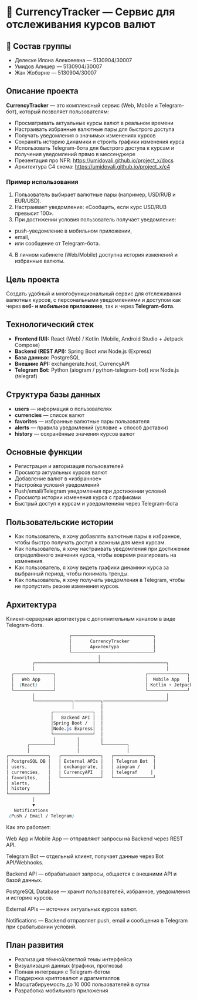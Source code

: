 # 💱 CurrencyTracker — Сервис для отслеживания курсов валют


## 👥 Состав группы


- Делеске Илона Алексеевна — 5130904/30007
- Умидов Алишер — 5130904/30007
- Жан Жобэрне — 5130904/30007


## Описание проекта


**CurrencyTracker** — это комплексный сервис (Web, Mobile и Telegram-бот), который позволяет пользователям:


- Просматривать актуальные курсы валют в реальном времени
- Настраивать избранные валютные пары для быстрого доступа
- Получать уведомления о значимых изменениях курсов
- Сохранять историю динамики и строить графики изменения курса
- Использовать Telegram-бота для быстрого доступа к курсам и получения уведомлений прямо в мессенджере
- Презентация про NFR: https://umidovali.github.io/project_x/docs
- Архитектура C4 схема: https://umidovali.github.io/project_x/c4

### Пример использования


1. Пользователь выбирает валютные пары (например, USD/RUB и EUR/USD).
2. Настраивает уведомление: «Сообщить, если курс USD/RUB превысит 100».
3. При достижении условия пользователь получает уведомление:

- push-уведомление в мобильном приложении,
- email,
- или сообщение от Telegram-бота.
4. В личном кабинете (Web/Mobile) доступна история изменений и избранные валюты.


## Цель проекта


Создать удобный и многофункциональный сервис для отслеживания валютных курсов, с персональными уведомлениями и доступом как через **веб- и мобильное приложение**, так и через **Telegram-бота**.



## Технологический стек


- **Frontend (UI):** React (Web) / Kotlin (Mobile, Android Studio + Jetpack Compose)
- **Backend (REST API):** Spring Boot или Node.js (Express)
- **База данных:** PostgreSQL
- **Внешние API:** exchangerate.host, CurrencyAPI
- **Telegram Bot:** Python (aiogram / python-telegram-bot) или Node.js (telegraf)


## Структура базы данных


- **users** — информация о пользователях
- **currencies** — список валют
- **favorites** — избранные валютные пары пользователя
- **alerts** — правила уведомлений (условие + способ доставки)
- **history** — сохранённые значения курсов валют


## Основные функции


- Регистрация и авторизация пользователей
- Просмотр актуальных курсов валют
- Добавление валют в «избранное»
- Настройка условий уведомлений
- Push/email/Telegram уведомления при достижении условий
- Просмотр истории изменения курса с графиками
- Быстрый доступ к курсам и уведомлениям через Telegram-бота


## Пользовательские истории


- Как пользователь, я хочу добавлять валютные пары в избранное, чтобы быстро получать доступ к важным для меня курсам.
- Как пользователь, я хочу настраивать уведомления при достижении определённого значения курса, чтобы вовремя реагировать на изменения.
- Как пользователь, я хочу видеть графики динамики курса за выбранный период, чтобы понимать тренды.
- Как пользователь, я хочу получать уведомления в Telegram, чтобы не пропустить резкие изменения курсов.


## Архитектура


Клиент-серверная архитектура с дополнительным каналом в виде Telegram-бота.


```css
                        ┌───────────────────────────────┐
                        │       CurrencyTracker         │
                        │       Архитектура             │
                        └───────────────────────────────┘
                                   │
          ┌────────────────────────┴─────────────────────────┐
          │                                                  │
  ┌───────────────┐                                  ┌───────────────┐
  │   Web App     │                                  │  Mobile App   │
  │  (React)      │                                  │ Kotlin + Jetpack│
  └───────────────┘                                  └───────────────┘
          │                                                  │
          └──────────────┐──────────┐────────────────────────┘
                         │          │
                 ┌───────────────┐  │
                 │   Backend API │  │
                 │Spring Boot /  │  │
                 │Node.js Express│  │
                 └───────────────┘  │
                  │        │        │
        ┌─────────┘        │        └─────────┐
        │                  │                  │
┌───────────────┐   ┌───────────────┐   ┌───────────────┐
│ PostgreSQL DB │   │ External APIs │   │ Telegram Bot  │
│ users,        │   │ exchangerate, │   │ aiogram /     │
│ currencies,   │   │ CurrencyAPI   │   │ telegraf     │
│ favorites,    │   └───────────────┘   └───────────────┘
│ alerts,       │
│ history       │
└───────────────┘
          │
          ▼
   Notifications
 (Push / Email / Telegram)

```
Как это работает:

Web App и Mobile App — отправляют запросы на Backend через REST API.

Telegram Bot — отдельный клиент, получает данные через Bot API/Webhooks.

Backend API — обрабатывает запросы, общается с внешними API и базой данных.

PostgreSQL Database — хранит пользователей, избранное, уведомления и историю курсов.

External APIs — источник актуальных курсов валют.

Notifications — Backend отправляет push, email и сообщения в Telegram при срабатывании условий.

## План развития


- Реализация тёмной/светлой темы интерфейса
- Визуализация данных (графики, прогнозы)
- Полная интеграция с Telegram-ботом
- Поддержка криптовалют и драгметаллов
- Масштабируемость до 10 000 пользователей в сутки
- Разработка мобильного приложения
